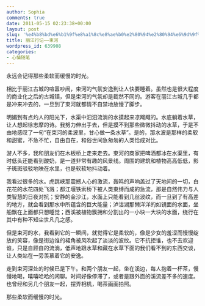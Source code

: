 ```yaml
---
author: Sophia
comments: true
date: 2011-05-15 02:23:38+00:00
layout: post
slug: '%e4%b8%bd%e6%b1%9f%e8%a1%8c%e8%ae%b0%e2%80%94%e2%80%94%e6%9d%9f%e6%b2%b3'
title: 丽江行记——束河
wordpress_id: 639908
categories:
- 心情随笔
---
```


永远会记得那些柔软而缓慢的时光。

相比于丽江古城的喧嚣吵闹，束河的气氛安逸到让人快要睡着。虽然也是很大程度的商业化之后的古城镇，但是束河的气氛却是截然不同的。游客在丽江古城几乎都是冲来冲去的，一旦到了束河就都情不自禁地放慢了脚步。

明媚到有点灼人的阳光下，水渠中汩汩流淌的水摸起来凉飕飕的。水底躺着水草，让人想起徐志摩的诗。我努力伸出手去，但是摸不到那些微微抖动的水草，于是不由地感叹了一句“在束河的柔波里，甘心做一条水草”。是的，那水波是那样的柔软和甜蜜，不急不忙，自由自在，和俗世间急匆匆的人类恰成对比。

游人不多，我和朋友们在木板桥上走来走去。束河的商家把啤酒都冰在水渠里，有时低头还能看到酸奶，是一道非常有趣的风景线。周围的建筑和植物高高低低，影子斑斑驳驳地映在水里，也是软软地抖动着。

我看过很多的水。虎跳峡那震撼人心的激流，轰鸣的声响盖过了天地间的一切，白花花的水花四处飞溅；都江堰铁索桥下被人类束缚而成的急流，那是自然伟力与人类智慧的日夜对抗；安静的金沙江，水面上只能看到几丝波纹，而一旦到了有高差的地方，就会看到那水中所蕴含的巨大能量；泸沽湖那懒洋洋的如镜面的水面，坐船飘在上面都只想睡觉；西溪被植物簇拥和分割出的一小块一大块的水面，绕行在其中有种不知尘世凡几之感。

但是束河的水，我看到它的一瞬间，就觉得它是柔软的，像是少女的羞涩而慢慢绽放的笑容，像是街边谁的裙角被风吹起了淡淡的波纹。它不抗拒谁，也不去欢迎谁，只是自顾自的流淌，低声地跟水草和藏在水草下面的我们看不到的东西交谈，让人类站在一旁羡慕着它的安逸。

走到束河深处的时候已是下午。和两个朋友一起，坐在溪边，每人抱着一杯茶，慢慢地喝，嘻嘻哈哈的闲聊。时间好像停滞了，或者是跟外面的溪流差不多的速度。也曾经和另几个朋友一起，摆弄相机，喝茶画画拍照。

那些柔软而缓慢的时光。
